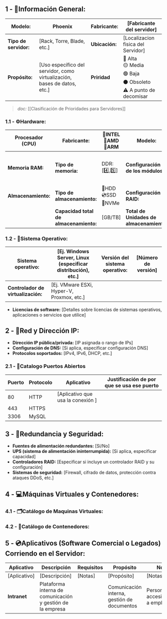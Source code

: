 ## **1 - 📓Información General:**

| **Modelo:**           | Phoenix                                                                  | Fabricante:    | [Fabricante del servidor]                                                       |
| --------------------- | ------------------------------------------------------------------------ | -------------- | ------------------------------------------------------------------------------- |
| **Tipo de servidor:** | [Rack, Torre, Blade, etc.]                                               | **Ubicación:** | [Localizacion fisica del Servidor]                                              |
| **Propósito:**        | [Uso específico del servidor, como virtualización, bases de datos, etc.] | **Priridad**   | 🔴 Alta  <br>🟡 Media  <br>🟢 Baja  <br>⚫ Obsoleto  <br>⚠️ A punto de decomisar |
> _doc:_ [[Clasificación de Prioridades para Servidores]]
> 
### **1.1 - ⚙️Hardware:**

| Procesador (CPU)    | **Fabricante:**                        | 🔹INTEL<br>🔺AMD<br>🔸ARM | **Modelo:**                              | [modelo de la CPU]               |
| ------------------- | -------------------------------------- | ------------------------- | ---------------------------------------- | -------------------------------- |
| **Memoria RAM:**    | **Tipo de memoria:**                   | DDR: [4️⃣,5️⃣]            | **Configuración de los módulos:**        | [Número de módulos, canal, etc.] |
| **Almacenamiento:** | **Tipo de almacenamiento:**            | 💾HDD <br>💿SSD<br>💽NVMe | **Configuración RAID:**                  | ✅❌<br>Raid[# Num]                |
|                     | **Capacidad total de almacenamiento:** | [GB/TB]                   | **Total de Unidades de almacenamiento:** | [X]                              |

### **1.2 - 🐧Sistema Operativo:**

| **Sistema operativo:**             | [Ej. Windows Server, Linux (especificar distribución), etc.] | **Versión del sistema operativo:** | [Número de versión] |
| ---------------------------------- | ------------------------------------------------------------ | ---------------------------------- | ------------------- |
| **Controlador de virtualización:** | [Ej. VMware ESXi, Hyper-V, Proxmox, etc.]                    |                                    |                     |
- **Licencias de software:** [Detalles sobre licencias de sistemas operativos, aplicaciones o servicios que utilice]

## **2 - 🛜Red y Dirección IP:**
- **Dirección IP pública/privada:** [IP asignada o rango de IPs]
- **Configuración de DNS:** [Si aplica, especificar configuración DNS]
- **Protocolos soportados:** [IPv4, IPv6, DHCP, etc.]

### **2.1 - 🔌Catalogo Puertos Abiertos**
| **Puerto** | **Protocolo** | **Aplicativo**                    | **Justificación de por que se usa ese puerto** |
| ---------- | ------------- | --------------------------------- | ---------------------------------------------- |
| 80         | HTTP          | [Aplicativo que usa la conexión ] |                                                |
| 443        | HTTPS         |                                   |                                                |
| 3306       | MySQL         |                                   |                                                |

## **3 - 🔐Redundancia y Seguridad:**
- **Fuentes de alimentación redundantes:** [Sí/No]
- **UPS (sistema de alimentación ininterrumpida):** [Si aplica, especificar capacidad]
- **Controladores RAID:** [Especificar si incluye un controlador RAID y su configuración]    
- **Sistemas de seguridad:** [Firewall, cifrado de datos, protección contra ataques DDoS, etc.]

## **4 - 💻Máquinas Virtuales y Contenedores:**

### **4.1 - 🗂️Catálogo de Maquinas Virtuales:**



### **4.2 - 📁Catálogo de Contenedores:**



## **5 - 💿Aplicativos (Software Comercial o Legados) Corriendo en el Servidor:**

| **Aplicativo** | **Descripción**                                            | Requisitos | **Propósito**                               | **Notas**                                 |
| -------------- | ---------------------------------------------------------- | ---------- | ------------------------------------------- | ----------------------------------------- |
| [Aplicativo]   | [Descripción]                                              | [Notas]    | [Propósito]                                 | [Notas]                                   |
| **Intranet**   | Plataforma interna de comunicación y gestión de la empresa |            | Comunicación interna, gestión de documentos | Personalizado, accesible solo a empleados |
